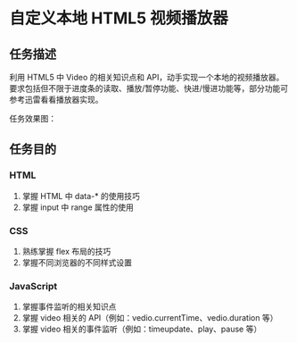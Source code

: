 # 自定义本地 HTML5 视频播放器

## 任务描述

利用 HTML5 中 Video 的相关知识点和 API，动手实现一个本地的视频播放器。要求包括但不限于进度条的读取、播放/暂停功能、快进/慢进功能等，部分功能可参考迅雷看看播放器实现。

任务效果图：



## 任务目的

### HTML

1. 掌握 HTML 中 data-* 的使用技巧
2. 掌握 input 中 range 属性的使用

### CSS

1. 熟练掌握 flex 布局的技巧
2. 掌握不同浏览器的不同样式设置

### JavaScript

1. 掌握事件监听的相关知识点
2. 掌握 video 相关的 API（例如：vedio.currentTime、vedio.duration 等）
3. 掌握 video 相关的事件监听（例如：timeupdate、play、pause 等）

